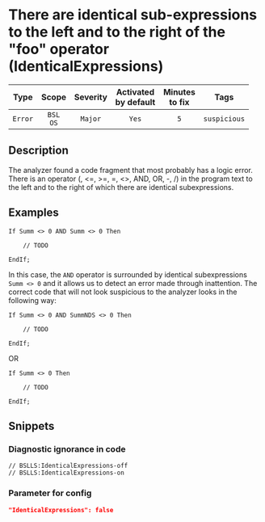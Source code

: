 # There are identical sub-expressions to the left and to the right of the "foo" operator (IdenticalExpressions)

|  Type   |        Scope        | Severity | Activated<br>by default | Minutes<br>to fix |     Tags     |
|:-------:|:-------------------:|:--------:|:-----------------------------:|:-----------------------:|:------------:|
| `Error` | `BSL`<br>`OS` | `Major`  |             `Yes`             |           `5`           | `suspicious` |

<!-- Блоки выше заполняются автоматически, не трогать -->
## Description

The analyzer found a code fragment that most probably has a logic error. There is an operator (, <=, >=, =, <>, AND, OR, -, /) in the program text to the left and to the right of which there are identical subexpressions.

## Examples

```bsl
If Summ <> 0 AND Summ <> 0 Then

    // TODO

EndIf;
```

In this case, the `AND` operator is surrounded by identical subexpressions `Summ <> 0` and it allows us to detect an error made through inattention. The correct code that will not look suspicious to the analyzer looks in the following way:

```bsl
If Summ <> 0 AND SummNDS <> 0 Then

    // TODO

EndIf;
```

OR

```bsl
If Summ <> 0 Then

    // TODO

EndIf;
```

## Snippets

<!-- Блоки ниже заполняются автоматически, не трогать -->
### Diagnostic ignorance in code

```bsl
// BSLLS:IdenticalExpressions-off
// BSLLS:IdenticalExpressions-on
```

### Parameter for config

```json
"IdenticalExpressions": false
```
